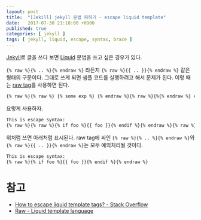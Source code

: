 ```yaml
---
layout: post
title:  "[Jekill] jekyll 문법 피하기 - escape liquid template"
date:   2017-07-30 21:18:00 +0900
published: true
categories: [ jekyll ]
tags: [ jekyll, liquid, escape, syntax, brace ]
---
```


[Jekyll](https://jekyllrb.com/)로 글을 쓰다 보면 [Liquid](https://shopify.github.io/liquid/) 문법을 쓰고 싶은 경우가 있다.

`{% raw %}{% .. %}{% endraw %}` 라든지 `{% raw %}{{ .. }}{% endraw %}` 같은 형태의 구문이다. 그대로 쓰게 되면 샘플 코드를 실행하려고 해서 문제가 된다. 이렇 때는 [raw tag](https://shopify.github.io/liquid/tags/raw/)를 사용하면 된다.

```html
{% raw %}{% raw %} {% some exp %} {% endraw %}{% raw %}{%{% endraw %} endraw %}
```

요렇게 사용하자.

```html
This is escape syntax:
{% raw %}{% raw %}{% if foo %}{{ foo }}{% endif %}{% endraw %}{% raw %}{%{% endraw %} endraw %}
```

위처럼 쓰면 아래처럼 표시된다. raw tag에 싸인 `{% raw %}{% .. %}{% endraw %}`와 `{% raw %}{{ .. }}{% endraw %}`는 모두 예외처리될 것이다.

```html
This is escape syntax:
{% raw %}{% if foo %}{{ foo }}{% endif %}{% endraw %}
```

# 참고

- [How to escape liquid template tags? - Stack Overflow](https://stackoverflow.com/questions/3426182/how-to-escape-liquid-template-tags)
- [Raw - Liquid template language](https://shopify.github.io/liquid/tags/raw/)
